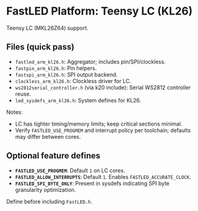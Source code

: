 # FastLED Platform: Teensy LC (KL26)

Teensy LC (MKL26Z64) support.

## Files (quick pass)
- `fastled_arm_kl26.h`: Aggregator; includes pin/SPI/clockless.
- `fastpin_arm_kl26.h`: Pin helpers.
- `fastspi_arm_kl26.h`: SPI output backend.
- `clockless_arm_kl26.h`: Clockless driver for LC.
- `ws2812serial_controller.h` (via k20 include): Serial WS2812 controller reuse.
- `led_sysdefs_arm_kl26.h`: System defines for KL26.

Notes:
- LC has tighter timing/memory limits; keep critical sections minimal.
 - Verify `FASTLED_USE_PROGMEM` and interrupt policy per toolchain; defaults may differ between cores.

## Optional feature defines

- **`FASTLED_USE_PROGMEM`**: Default `1` on LC cores.
- **`FASTLED_ALLOW_INTERRUPTS`**: Default `1`. Enables `FASTLED_ACCURATE_CLOCK`.
- **`FASTLED_SPI_BYTE_ONLY`**: Present in sysdefs indicating SPI byte granularity optimization.

Define before including `FastLED.h`.
